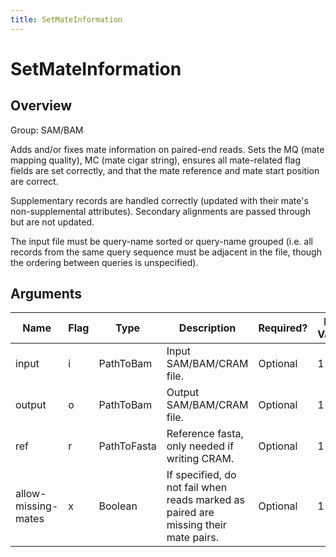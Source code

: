 ```yaml
---
title: SetMateInformation
---
```


# SetMateInformation

## Overview
Group: SAM/BAM

Adds and/or fixes mate information on paired-end reads. Sets the MQ (mate mapping quality),
MC (mate cigar string), ensures all mate-related flag fields are set correctly, and that
the mate reference and mate start position are correct.

Supplementary records are handled correctly (updated with their mate's non-supplemental
attributes).  Secondary alignments are passed through but are not updated.

The input file must be query-name sorted or query-name grouped (i.e. all records from the same
query sequence must be adjacent in the file, though the ordering between queries is unspecified).

## Arguments

|Name|Flag|Type|Description|Required?|Max Values|Default Values|
|----|----|----|-----------|---------|----------|--------------|
|input|i|PathToBam|Input SAM/BAM/CRAM file.|Optional|1|/dev/stdin|
|output|o|PathToBam|Output SAM/BAM/CRAM file.|Optional|1|/dev/stdout|
|ref|r|PathToFasta|Reference fasta, only needed if writing CRAM.|Optional|1||
|allow-missing-mates|x|Boolean|If specified, do not fail when reads marked as paired are missing their mate pairs.|Optional|1|false|

